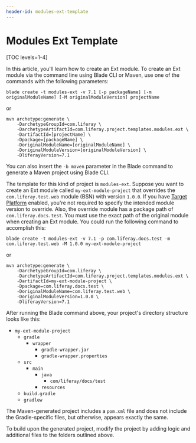```yaml
---
header-id: modules-ext-template
---
```


# Modules Ext Template

[TOC levels=1-4]

In this article, you'll learn how to create an Ext module. To create an Ext
module via the command line using Blade CLI or Maven, use one of the commands
with the following parameters:

    blade create -t modules-ext -v 7.1 [-p packageName] [-m originalModuleName] [-M originalModuleVersion] projectName

or

    mvn archetype:generate \
        -DarchetypeGroupId=com.liferay \
        -DarchetypeArtifactId=com.liferay.project.templates.modules.ext \
        -DartifactId=[projectName] \
        -Dpackage=[packageName] \
        -DoriginalModuleName=[originalModuleName] \
        -DoriginalModuleVersion=[originalModuleVersion] \
        -DliferayVersion=7.1

You can also insert the `-b maven` parameter in the Blade command to generate a
Maven project using Blade CLI.

The template for this kind of project is `modules-ext`. Suppose you want to
create an Ext module called `my-ext-module-project` that overrides the
`com.liferay.test.web` module (BSN) with version `1.0.0`. If you have
[Target Platform](/docs/7-1/tutorials/-/knowledge_base/t/managing-the-target-platform-for-liferay-workspace)
enabled, you're not required to specify the intended module version to override.
Also, the override module has a package path of `com.liferay.docs.test`. You
must use the exact path of the original module when creating an Ext module. You
could run the following command to accomplish this: 

    blade create -t modules-ext -v 7.1 -p com.liferay.docs.test -m com.liferay.test.web -M 1.0.0 my-ext-module-project

or

    mvn archetype:generate \
        -DarchetypeGroupId=com.liferay \
        -DarchetypeArtifactId=com.liferay.project.templates.modules.ext \
        -DartifactId=my-ext-module-project \
        -Dpackage=com.liferay.docs.test \
        -DoriginalModuleName=com.liferay.test.web \
        -DoriginalModuleVersion=1.0.0 \
        -DliferayVersion=7.1

After running the Blade command above, your project's directory structure looks
like this:

- `my-ext-module-project`
    - `gradle`
        - `wrapper`
            - `gradle-wrapper.jar`
            - `gradle-wrapper.properties`
    - `src`
        - `main`
            - `java`
                - `com/liferay/docs/test`
            - `resources`
    - `build.gradle`
    - `gradlew`

The Maven-generated project includes a `pom.xml` file and does not include the
Gradle-specific files, but otherwise, appears exactly the same.

To build upon the generated project, modify the project by adding logic and
additional files to the folders outlined above.

